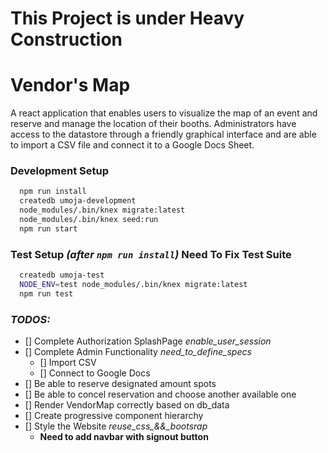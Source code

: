 # **This Project is under Heavy Construction**


# Vendor's Map

A react application that enables users to visualize the map of an event and reserve and manage the location of their booths. Administrators have access to the datastore through a friendly graphical interface and are able to import a CSV file and connect it to a Google Docs Sheet.


### Development Setup

```bash
  npm run install
  createdb umoja-development
  node_modules/.bin/knex migrate:latest
  node_modules/.bin/knex seed:run
  npm run start
```

### Test Setup *(after `npm run install`)*  **Need To Fix Test Suite**

```bash
  createdb umoja-test
  NODE_ENV=test node_modules/.bin/knex migrate:latest
  npm run test
```

### *TODOS:*

  * [] Complete Authorization SplashPage *enable_user_session*
  * [] Complete Admin Functionality *need_to_define_specs*
    * [] Import CSV
    * [] Connect to Google Docs
  * [] Be able to reserve designated amount spots
  * [] Be able to concel reservation and choose another available one
  * [] Render VendorMap correctly based on db_data
  * [] Create progressive component hierarchy
  * [] Style the Website *reuse_css_&&_bootsrap*
    * **Need to add navbar with signout button**

